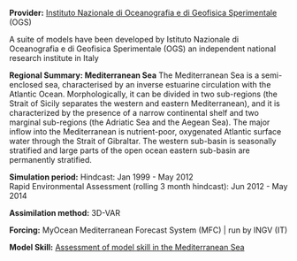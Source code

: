**Provider:** [Instituto Nazionale di Oceanografia e di Geofisica Sperimentale](http://www.ogs.trieste.it/)
(OGS)

A suite of models have been developed by Istituto Nazionale di Oceanografia e di Geofisica Sperimentale (OGS) an independent national research institute in Italy

**Regional Summary: Mediterranean Sea**
The Mediterranean Sea is a semi-enclosed sea, characterised by an inverse estuarine circulation with the Atlantic Ocean. Morphologically, it can be divided in two sub-regions (the Strait of Sicily separates the western and eastern Mediterranean), and it is characterized by the presence of a narrow continental shelf and two marginal sub-regions (the Adriatic Sea and the Aegean Sea). The major inflow into the Mediterranean is nutrient-poor, oxygenated Atlantic surface water through the Strait of Gibraltar. The western sub-basin is seasonally stratified and large parts of the open ocean eastern sub-basin are permanently stratified. 

**Simulation period:**
Hindcast: Jan 1999 - May 2012<br>
Rapid Environmental Assessment (rolling 3 month hindcast): Jun 2012 - May 2014

**Assimilation method:** 3D-VAR

**Forcing:** MyOcean Mediterranean Forecast System (MFC) | run by INGV (IT)

**Model Skill:** <a href="/resources/Skill assessment of the Med Sea model system_OGS.pdf" target="_blank">Assessment of model skill in the Mediterranean Sea</a>

